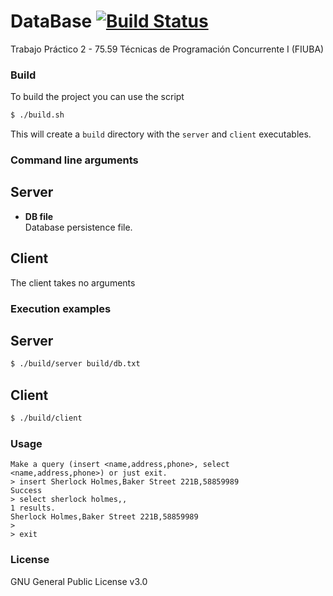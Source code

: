 # DataBase [![Build Status](https://travis-ci.org/abrden/database.svg?branch=master)](https://travis-ci.org/abrden/database)
Trabajo Práctico 2 - 75.59 Técnicas de Programación Concurrente I (FIUBA)

### Build
To build the project you can use the script 
```sh
$ ./build.sh
```
This will create a `build` directory with the `server` and `client` executables.

### Command line arguments

## Server
- **DB file**  
Database persistence file.

## Client
The client takes no arguments

### Execution examples

## Server
```sh
$ ./build/server build/db.txt
```

## Client
```sh
$ ./build/client
```

### Usage
```
Make a query (insert <name,address,phone>, select <name,address,phone>) or just exit.
> insert Sherlock Holmes,Baker Street 221B,58859989
Success
> select sherlock holmes,,
1 results.
Sherlock Holmes,Baker Street 221B,58859989
>
> exit
```

### License
GNU General Public License v3.0
